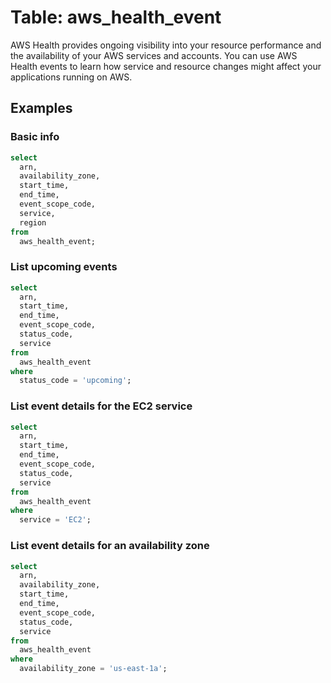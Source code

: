 # Table: aws_health_event

AWS Health provides ongoing visibility into your resource performance and the availability of your AWS services and accounts. You can use AWS Health events to learn how service and resource changes might affect your applications running on AWS. 

## Examples

### Basic info

```sql
select
  arn,
  availability_zone,
  start_time,
  end_time,
  event_scope_code,
  service,
  region
from
  aws_health_event;
```

### List upcoming events

```sql
select
  arn,
  start_time,
  end_time,
  event_scope_code,
  status_code,
  service
from
  aws_health_event
where
  status_code = 'upcoming';
```

### List event details for the EC2 service

```sql
select
  arn,
  start_time,
  end_time,
  event_scope_code,
  status_code,
  service
from
  aws_health_event
where
  service = 'EC2';
```

### List event details for an availability zone

```sql
select
  arn,
  availability_zone,
  start_time,
  end_time,
  event_scope_code,
  status_code,
  service
from
  aws_health_event
where
  availability_zone = 'us-east-1a';
```
